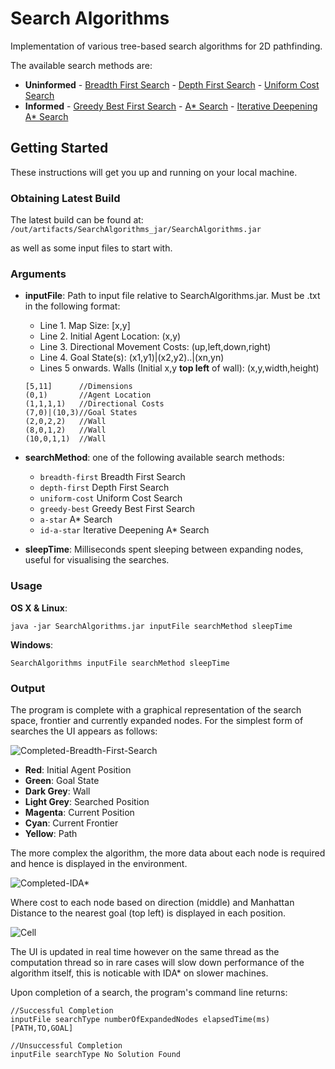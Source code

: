 # Search Algorithms

Implementation of various tree-based search algorithms for 2D pathfinding.

The available search methods are:
- **Uninformed**
        - [Breadth First Search](https://en.wikipedia.org/wiki/Breadth-first_search)
        - [Depth First Search](https://en.wikipedia.org/wiki/Depth-first_search)
        - [Uniform Cost Search](https://en.wikipedia.org/wiki/Dijkstra%27s_algorithm)
- **Informed**
        - [Greedy Best First Search](https://en.wikipedia.org/wiki/Best-first_search)
        - [A* Search](https://en.wikipedia.org/wiki/A*_search_algorithm)
        - [Iterative Deepening A* Search](https://en.wikipedia.org/wiki/Iterative_deepening_A*)

## Getting Started

These instructions will get you up and running on your local machine.

### Obtaining Latest Build

The latest build can be found at:
```/out/artifacts/SearchAlgorithms_jar/SearchAlgorithms.jar```

as well as some input files to start with.

### Arguments

- **inputFile**: Path to input file relative to SearchAlgorithms.jar. Must be .txt in the following format:
    - Line 1. Map Size: [x,y]
    - Line 2. Initial Agent Location: (x,y)
    - Line 3. Directional Movement Costs: (up,left,down,right)
    - Line 4. Goal State(s): (x1,y1)|(x2,y2)..|(xn,yn)
    - Lines 5 onwards. Walls (Initial x,y **top left** of wall): (x,y,width,height)
    ```
    [5,11]      //Dimensions
    (0,1)       //Agent Location
    (1,1,1,1)   //Directional Costs
    (7,0)|(10,3)//Goal States
    (2,0,2,2)   //Wall
    (8,0,1,2)   //Wall
    (10,0,1,1)  //Wall
    ```
- **searchMethod**: one of the following available search methods:
    - ```breadth-first``` Breadth First Search
    - ```depth-first``` Depth First Search
    - ```uniform-cost``` Uniform Cost Search
    - ```greedy-best``` Greedy Best First Search
    - ```a-star``` A* Search
    - ```id-a-star``` Iterative Deepening A* Search

- **sleepTime**: Milliseconds spent sleeping between expanding nodes, useful for visualising the searches.


### Usage

**OS X & Linux**:

```
java -jar SearchAlgorithms.jar inputFile searchMethod sleepTime
```

**Windows**:

```
SearchAlgorithms inputFile searchMethod sleepTime
```

### Output

The program is complete with a graphical representation of the search space, frontier and currently expanded nodes. For the simplest form of searches the UI appears as follows:

![Completed-Breadth-First-Search](img/breadthFirstCompleted.png "Completed Breadth First Search")

- **Red**: Initial Agent Position
- **Green**: Goal State
- **Dark Grey**: Wall
- **Light Grey**: Searched Position
- **Magenta**: Current Position
- **Cyan**: Current Frontier
- **Yellow**: Path

The more complex the algorithm, the more data about each node is required and hence is displayed in the environment.

![Completed-IDA*](img/idaStarCompleted.png "Completed IDA*")

Where cost to each node based on direction (middle) and Manhattan Distance to the nearest goal (top left) is displayed in each position.

![Cell](img/cell.png "Cell")

The UI is updated in real time however on the same thread as the computation thread so in rare cases will slow down performance of the algorithm itself, this is noticable with IDA* on slower machines.



Upon completion of a search, the program's command line returns:

```
//Successful Completion
inputFile searchType numberOfExpandedNodes elapsedTime(ms)
[PATH,TO,GOAL]

//Unsuccessful Completion
inputFile searchType No Solution Found
```